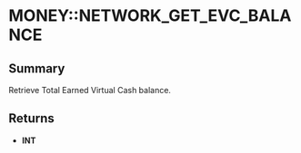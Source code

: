# MONEY::NETWORK_GET_EVC_BALANCE

## Summary
Retrieve Total Earned Virtual Cash balance.

## Returns
* **INT**